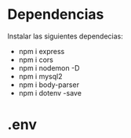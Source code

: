 # Dependencias
Instalar las siguientes dependecias:
- npm i express
- npm i cors
- npm i nodemon -D
- npm i mysql2
- npm i body-parser
- npm i dotenv -save

# .env
